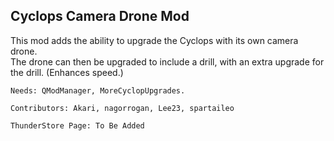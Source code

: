 ## Cyclops Camera Drone Mod

This mod adds the ability to upgrade the Cyclops with its own camera drone.<br>
The drone can then be upgraded to include a drill, with an extra upgrade for the drill. (Enhances speed.) 

    Needs: QModManager, MoreCyclopUpgrades.

    Contributors: Akari, nagorrogan, Lee23, spartaileo

    ThunderStore Page: To Be Added
